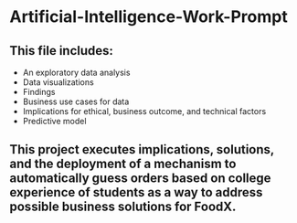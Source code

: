 # Artificial-Intelligence-Work-Prompt

## This file includes:
* An exploratory data analysis
* Data visualizations
* Findings
* Business use cases for data
* Implications for ethical, business outcome, and technical factors 
* Predictive model

## This project executes implications, solutions, and the deployment of a mechanism to automatically guess orders based on college experience of students as a way to address possible business solutions for FoodX. 
